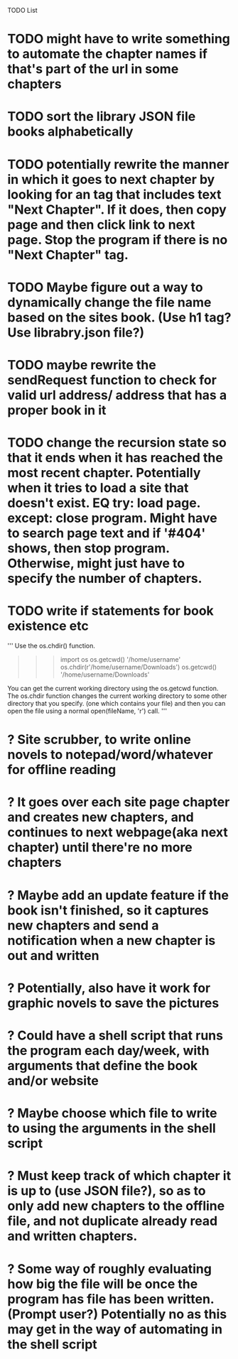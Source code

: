 TODO List

# TODO might have to write something to automate the chapter names if that's part of the url in some chapters

# TODO sort the library JSON file books alphabetically

# TODO potentially rewrite the manner in which it goes to next chapter by looking for an <a> tag that includes text "Next Chapter". If it does, then copy page and then click link to next page. Stop the program if there is no "Next Chapter" <a> tag.

# TODO Maybe figure out a way to dynamically change the file name based on the sites book. (Use h1 tag? Use librabry.json file?)

# TODO maybe rewrite the sendRequest function to check for valid url address/ address that has a proper book in it

# TODO change the recursion state so that it ends when it has reached the most recent chapter. Potentially when it tries to load a site that doesn't exist. EQ try: load page. except: close program. Might have to search page text and if '#404' shows, then stop program. Otherwise, might just have to specify the number of chapters.

# TODO write if statements for book existence etc

'''
Use the os.chdir() function.

> > > import os
> > > os.getcwd()
> > > '/home/username'
> > > os.chdir(r'/home/username/Downloads')
> > > os.getcwd()
> > > '/home/username/Downloads'

You can get the current working directory using the os.getcwd function. The os.chdir function changes the current working directory to some other directory that you specify. (one which contains your file) and then you can open the file using a normal open(fileName, 'r') call.
'''

# ? Site scrubber, to write online novels to notepad/word/whatever for offline reading

# ? It goes over each site page chapter and creates new chapters, and continues to next webpage(aka next chapter) until there're no more chapters

# ? Maybe add an update feature if the book isn't finished, so it captures new chapters and send a notification when a new chapter is out and written

# ? Potentially, also have it work for graphic novels to save the pictures

# ? Could have a shell script that runs the program each day/week, with arguments that define the book and/or website

# ? Maybe choose which file to write to using the arguments in the shell script

# ? Must keep track of which chapter it is up to (use JSON file?), so as to only add new chapters to the offline file, and not duplicate already read and written chapters.

# ? Some way of roughly evaluating how big the file will be once the program has file has been written. (Prompt user?) Potentially no as this may get in the way of automating in the shell script
